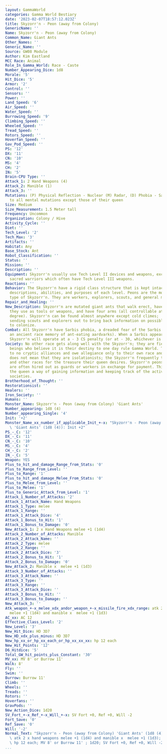 ```yaml
---
layout: GammaWorld
categories: Gamma World Bestiary
date: '2023-02-07T18:57:12.023Z'
title: Skyzorr'n - Peon (away from Colony)
GenericName: ''
Name: Skyzorr'n - Peon (away from Colony)
Common_Name: Giant Ants
Other_Names: ''
Generic_Name: ''
Source: GW08 Module
Author: Kim Eastland
MCC Race: Animal
Role_In_Gamma_World: Race - Caste
Number_Appearing_Dice: 1d8
Morale: '5'
Hit_Dice: '5'
Armor: '2'
Control: ''
Sensors: ''
Power: ''
Land_Speed: '6'
Air_Speed: ''
Water_Speed: ''
Burrowing_Speed: '9'
Climbing_Speed: ''
Wheeled_Speed: ''
Tread_Speed: ''
Rotors_Speed: ''
Hoverfan_Speed: ''
Gav_Pod_Speed: ''
PS: '12'
DX: '11'
CN: '10'
MS: '4'
CH: '2'
IN: '5'
Brain-CPU Type: ''
Attack_1: 2 Hand Weapons (4)
Attack_2: Manible (1)
Attack_3: ''
Mutations: (P) Physical Reflection - Nuclear (M) Radar, (D) Phobia - Sarvis.   Immunity
  to all mental mutations except those of their queen
Size: Medium
Size_Measurement: 1.5 Meter tall
Frequency: Uncommon
Organization: Colony / Hive
Activity_Cycle: ''
Diet: ''
Tech_Level: '2'
Tech_Max: '3'
Artifacts: ''
Habitat: Any
Base_Stock: Ant
Robot_Classification: ''
Status: ''
Mission: ''
Description: ''
Equipment: Skyzorr'n usually use Tech Level II devices and weapons, except for the
  sacred warriors which often have Tech Level III weapons.
Reactions: ''
Behavior: The Skyzorr'n have a rigid class structure that is kept intact by the physical
  descriptions, abilities, and purposes of each level. Peons are the most numerous
  type of Skyzorr'n. They are workers, explorers, scouts, and general minions.
Repair_and_Healing: ''
New_Description: Skyzorr'n are mutated giant ants that walk erect, have large mandibles
  they use as tools or weapons, and have four arms (all controllable at once to some
  degree). Skyzorr'n can be found almost anywhere except cold climes;  they are constantly
  sending scouts and explorers out to bring back information on possible new areas
  to colonize.
Combat: All Skyzorr'n have Sarbis phobia, a dreaded fear of the Sarbis race (probably
  an ancient race memory of ant-eating aardvarks). When a Sarbis appears on the scene,
  Skyzorr'n will operate at a - 3 CS penalty (or at - 30, whichever is appropriate).
Society: No other race gets along well with the Skyzorr'n; they are fierce, warlike
  beings who believe it is their destiny to one day rule Gamma World. They belong
  to no cryptic alliances and owe allegiance only to their own race and destiny. This
  does not mean that they are isolationists; the Skyzorr'n frequently trade with merchants
  and other races for the treasure their queen desires. Skyzorr'n peons or warriors
  are often hired out as guards or workers in exchange for payment. This also gives
  the queen a way of gaining information and keeping track of the activities of other
  societies.
Brotherhood_of_Thought: ''
Restorationsist: ''
Healers: ''
Iron_Society: ''
Humans: ''
Monster_Name: Skyzorr'n - Peon (away from Colony) 'Giant Ants'
Number_appearing: 1d8 (4)
Number_appearing_Single: '4'
Init: '+2'
Monster_Name_xx_number_if_applicable_Init_+-x: "Skyzorr'n - Peon (away from Colony)\
  \ 'Giant Ants' (1d8 (4)): Init +2"
PS_-_C: '12'
DX_-_C: '11'
CN_-_C: '10'
MS_-_C: '4'
CH_-_C: '2'
IN_-_C: '5'
Weapon: YES
Plus_to_hit_and_damage_Range_from_Stats: '0'
Plus_to_Range_from_Level: ''
Plus_to_Range: '1'
Plus_to_hit_and_damage_Melee_From_Stats: '0'
Plus_to_Melee_from_Level: ''
Plus_to_Melee: '1'
Plus_to_Generic_Attack_from_Level: '1'
Attack_1_Number_of_Attacks: '2'
Attack_1_Attack_Name: Hand Weapons
Attack_1_Type: melee
Attack_1_Range: ''
Attack_1_Attack_Dice: '4'
Attack_1_Bonus_to_Hit: '1'
Attack_1_Bonus_to_Damage: '0'
New_Attack_1: 2 x Hand Weapons melee +1 (1d4)
Attack_2_Number_of_Attacks: Manible
Attack_2_Attack_Name: ''
Attack_2_Type: melee
Attack_2_Range: ''
Attack_2_Attack_Dice: '3'
Attack_2_Bonus_to_Hit: '1'
Attack_2_Bonus_to_Damage: '0'
New_Attack_2: Manible x  melee +1 (1d3)
Attack_3_Number_of_Attacks: ''
Attack_3_Attack_Name: ''
Attack_3_Type: ''
Attack_3_Range: ''
Attack_3_Attack_Dice: ''
Attack_3_Bonus_to_Hit: ''
Attack_3_Bonus_to_Damage: ''
New_Attack_3: ''
Atk_weapon_+-x_melee_xdx_andor_weapon_+-x_missile_fire_xdx_range: atk 2 x hand weapons
  melee +1 (1d4) and manible x  melee +1 (1d3)
AC_xx: AC 12
Effective_Class_Level: '2'
New_Level: '3'
New_Hit_Dice: HD 3D7
New_HD_xdx_plus_minus: HD 3D7
New_hp_xx_or_hp_xx_each_or_hp_xx_xx_xx: hp 12 each
New_Hit_Points: '12'
D6_Hitdice: '5'
Total_GW_hit_points_plus_Constant: '30'
MV_xx: MV 8' or Burrow 11'
Walk: 8'
Fly: ''
Swim: ''
Burrow: Burrow 11'
Climb: ''
Wheels: ''
Treads: ''
Rotors: ''
Hoverfans: ''
GravPods: ''
New_Action_Dice: 1d20
SV_Fort_+-x_Ref_+-x_Will_+-x: SV Fort +0, Ref +0, Will -2
Fort_Save: '0'
Ref_Save: '0'
Will: '-2'
Normal_Text: "Skyzorr'n - Peon (away from Colony) 'Giant Ants' (1d8 (4)): Init +2;\
  \ atk 2 x hand weapons melee +1 (1d4) and manible x  melee +1 (1d3); AC 12; HD 3D7\
  \ hp 12 each; MV 8' or Burrow 11' ; 1d20; SV Fort +0, Ref +0, Will -2"
...
```

